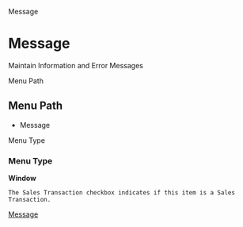 
Message
# Message


Maintain Information and Error Messages

Menu Path
## Menu Path



- Message

Menu Type
### Menu Type

**Window**

```
The Sales Transaction checkbox indicates if this item is a Sales Transaction.
```

[Message](functional-guide/window/window-message.md)